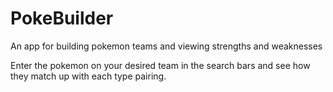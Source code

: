 # PokeBuilder

An app for building pokemon teams and viewing strengths and weaknesses 

Enter the pokemon on your desired team in the search bars and see how they match up with each type pairing.
